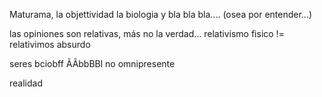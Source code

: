
Maturama, la objettividad la biologia y bla bla bla.... (osea por entender...)

las opiniones son relativas, más no la verdad... relativismo fisico != relativimos absurdo

seres bciobff ÃÃbbBBl no omnipresente

realidad 
